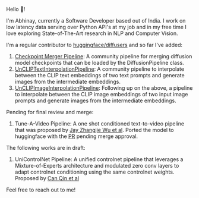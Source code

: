 Hello 👋! 

I'm Abhinay, currently a Software Developer based out of India. I work on low latency data serving over Python API's at my job and in my free time I love exploring State-of-The-Art research in NLP and Computer Vision.

I'm a regular contributor to [huggingface/diffusers](https://github.com/huggingface/diffusers) and so far I've added:

1. [Checkpoint Merger Pipeline](https://github.com/huggingface/diffusers/blob/main/examples/community/README.md#checkpoint-merger-pipeline): A community pipeline for merging diffusion model checkpoints that can be loaded by the DiffusionPipeline class.
2. [UnCLIPTextInterpolationPipeline](https://github.com/huggingface/diffusers/blob/main/examples/community/README.md#unclip-text-interpolation-pipeline): A community pipeline to interpolate between the CLIP text embeddings of two text prompts and generate images from the intermediate embeddings.
3. [UnCLIPImageInterpolationPipeline](https://github.com/huggingface/diffusers/blob/main/examples/community/README.md#unclip-image-interpolation-pipeline): Following up on the above, a pipeline to interpolate between the CLIP image embeddings of two input image prompts and generate images from the intermediate embeddings.

Pending for final review and merge:
1. Tune-A-Video Pipeline: A one shot conditioned text-to-video pipeline that was proposed by [Jay Zhangjie Wu et al](https://tuneavideo.github.io/). Ported the model to huggingface with the [PR](https://github.com/huggingface/diffusers/pull/2455) pending merge approval.

The following works are in draft:
1. UniControlNet Pipeline: A unified controlnet pipeline that leverages a Mixture-of-Experts architecture and modulated zero conv layers to adapt controlnet conditioning using the same controlnet weights. Proposed by [Can Qin et al](https://canqin001.github.io/UniControl-Page/)

Feel free to reach out to me!
